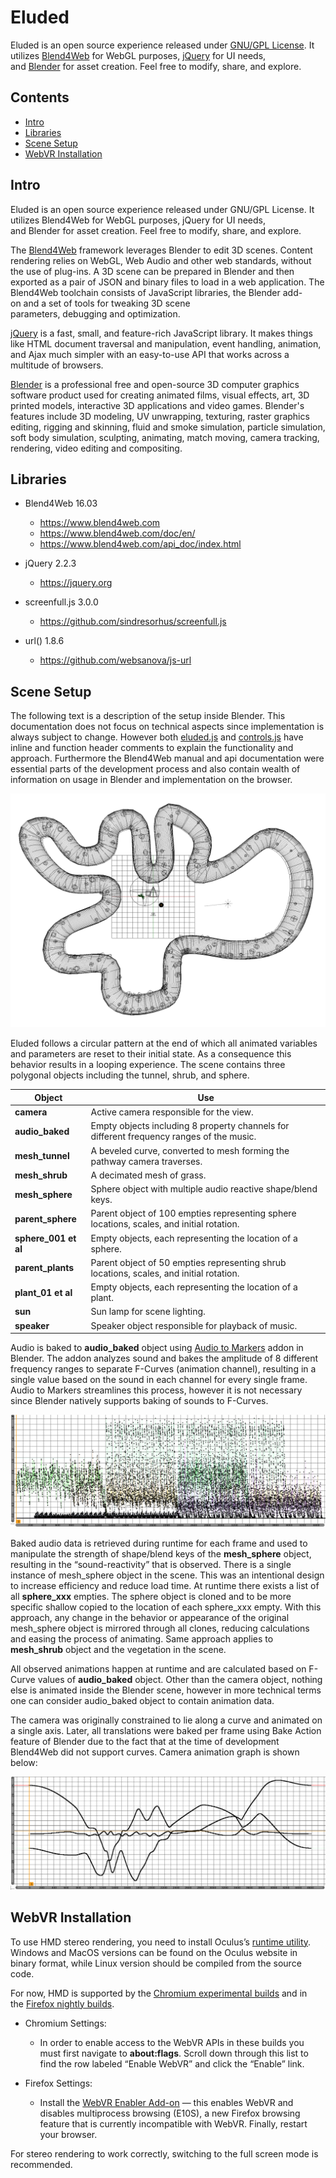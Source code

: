 Eluded
======

Eluded is an open source experience released under [GNU/GPL
License](http://www.gnu.org/licenses/gpl-3.0.html). It
utilizes [Blend4Web](http://www.gnu.org/licenses/gpl-3.0.html) for WebGL
purposes, [jQuery](https://jquery.com/) for UI needs,
and [Blender](https://www.blender.org/) for asset creation. Feel free to
modify, share, and explore.


Contents
-------

-   [Intro](#intro)
-   [Libraries](#libraries)
-   [Scene Setup](#scene-setup)
-   [WebVR Installation](#webvr-installation)

Intro
-----

Eluded is an open source experience released under GNU/GPL License. It
utilizes Blend4Web for WebGL purposes, jQuery for UI needs,
and Blender for asset creation. Feel free to modify, share, and explore.

The [Blend4Web](https://en.wikipedia.org/wiki/Blend4Web) framework
leverages Blender to edit 3D scenes. Content rendering relies
on WebGL, Web Audio and other web standards, without the use
of plug-ins. A 3D scene can be prepared in Blender and then exported as
a pair of JSON and binary files to load in a web application. The
Blend4Web toolchain consists of JavaScript libraries, the
Blender add-on and a set of tools for tweaking 3D scene
parameters, debugging and optimization.

[jQuery](https://en.wikipedia.org/wiki/JQuery) is a fast, small, and
feature-rich JavaScript library. It makes things like HTML document
traversal and manipulation, event handling, animation, and Ajax much
simpler with an easy-to-use API that works across a multitude of
browsers.

[Blender](https://en.wikipedia.org/wiki/Blender_(software)) is a
professional free and open-source 3D computer graphics software product
used for creating animated films, visual effects, art, 3D printed
models, interactive 3D applications and video games. Blender's features
include 3D modeling, UV unwrapping, texturing, raster graphics editing,
rigging and skinning, fluid and smoke simulation, particle simulation,
soft body simulation, sculpting, animating, match moving, camera
tracking, rendering, video editing and compositing.

Libraries
---------

-   Blend4Web 16.03
    -   <https://www.blend4web.com>
    -   <https://www.blend4web.com/doc/en/>
    -   <https://www.blend4web.com/api_doc/index.html>

-   jQuery 2.2.3
    -   <https://jquery.org>

-   screenfull.js 3.0.0
    -   <https://github.com/sindresorhus/screenfull.js>

-   url() 1.8.6
    -   <https://github.com/websanova/js-url>

Scene Setup
-----------

The following text is a description of the setup inside Blender. This
documentation does not focus on technical aspects since implementation is always
subject to change. However both
[eluded.js](https://github.com/Eluded/eluded.github.io/blob/master/js/eluded.js)
and
[controls.js](https://github.com/Eluded/eluded.github.io/blob/master/js/controls.js)
have inline and function header comments to explain the functionality
and approach. Furthermore the Blend4Web manual and api documentation were
essential parts of the development process and also contain wealth of
information on usage in Blender and implementation on the
browser.

![](media/image2.png)

Eluded follows a circular pattern at the end of which all animated
variables and parameters are reset to their initial state. As a
consequence this behavior results in a looping experience. The scene
contains three polygonal objects including the tunnel, shrub, and
sphere.

| Object           | Use                                                                                       |
|------------------|-------------------------------------------------------------------------------------------|
| **camera**           | Active camera responsible for the view.                                                   |
| **audio_baked**      | Empty objects including 8 property channels for different frequency ranges of the music.  |
| **mesh_tunnel**      | A beveled curve, converted to mesh forming the pathway camera traverses.                  |
| **mesh_shrub**       | A decimated mesh of grass.                                                                |
| **mesh_sphere**      | Sphere object with multiple audio reactive shape/blend keys.                              |
| **parent_sphere**    | Parent object of 100 empties representing sphere locations, scales, and initial rotation. |
| **sphere_001 et al** | Empty objects, each representing the location of a sphere.                                |
| **parent_plants**    | Parent object of 50 empties representing shrub locations, scales, and initial rotation.   |
| **plant_01 et al**   | Empty objects, each representing the location of a plant.                                 |
| **sun**              | Sun lamp for scene lighting.                                                              |
| **speaker**          | Speaker object responsible for playback of music.                                         |

Audio is baked to **audio\_baked** object using [Audio to
Markers](https://github.com/JacquesLucke/AudioToMarkers) addon in
Blender. The addon analyzes sound and bakes the amplitude of 8
different frequency ranges to separate F-Curves (animation channel),
resulting in a single value based on the sound in each channel for every
single frame. Audio to Markers streamlines this process, however it is not
necessary since Blender natively supports baking of sounds to F-Curves.

![](media/image3.png)

Baked audio data is retrieved during runtime for each frame and used to
manipulate the strength of shape/blend keys of the **mesh\_sphere**
object, resulting in the “sound-reactivity” that is observed. There is a
single instance of mesh\_sphere object in the scene. This was an
intentional design to increase efficiency and reduce load time. At runtime
there exists a list of all **sphere\_xxx** empties. The sphere object is
cloned and to be more specific shallow copied to the location of each
sphere\_xxx empty. With this approach, any change in the behavior or
appearance of the original mesh\_sphere object is mirrored through all
clones, reducing calculations and easing the process of animating. Same
approach applies to **mesh\_shrub** object and the vegetation in the scene.

All observed animations happen at runtime and are calculated based on
F-Curve values of **audio\_baked** object. Other than the camera object,
nothing else is animated inside the Blender scene, however in more
technical terms one can consider audio\_baked object to contain
animation data.

The camera was originally constrained to lie along a curve and animated on a
single axis. Later, all translations were baked per frame using Bake
Action feature of Blender due to the fact that at the time of
development Blend4Web did not support curves. Camera animation graph is shown below:

![](media/image4.png)

WebVR Installation
------------------

To use HMD stereo rendering, you need to install Oculus’s [runtime
utility](https://developer.oculus.com/downloads/). Windows and MacOS
versions can be found on the Oculus website in binary format, while
Linux version should be compiled from the source code.

For now, HMD is supported by the [Chromium experimental
builds](http://blog.tojicode.com/2014/07/bringing-vr-to-chrome.html) and
in the [Firefox nightly builds](https://nightly.mozilla.org/).

-   Chromium Settings:
    -   In order to enable access to the WebVR APIs in these builds you
        must first navigate to **about:flags**. Scroll down through this
        list to find the row labeled “Enable WebVR” and click the
        “Enable” link.

-   Firefox Settings:
    -   Install the [WebVR Enabler
        Add-on](http://www.mozvr.com/downloads/webvr-addon-0.1.0.xpi) —
        this enables WebVR and disables multiprocess browsing (E10S), a
        new Firefox browsing feature that is currently incompatible
        with WebVR. Finally, restart your browser.

For stereo rendering to work correctly, switching to the full screen
mode is recommended.
